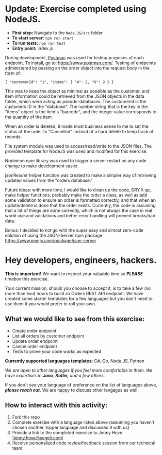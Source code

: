 # Update: Exercise completed using NodeJS.
* **First step:** Navigate to the `Node.JS/src` folder
* **To start server:** `npm run start`
* **To run tests:** `npm run test`
* **Entry point:** index.js

During development, [Postman](https://www.postman.com/) was used for testing purposes of each endpoint. To install, go to: https://www.postman.com/. Testing of endpoints administered by passing an the order object into the request body in the form of:

`
{
    "customerId": "1",
    "items": {
        "4": 2,
        "0": 2
    }
}
`

This was to keep the object as minimal as possible as the customer, and item information could be retrieved from the JSON objects in the data folder, which were acting as pseudo-databases. The customerId is the customers ID in the "database". The number string that is the key in the "items" object is the item's "barcode", and the integer value corresponds to the quantity of the item.

When an order is deleted, it made most business sense to me to set the status of the order to "Cancelled" instead of a hard delete to keep track of records.

File system module was used to access/read/write to the JSON files. The provided template for NodeJS was used and modified for this exercise.

Nodemon npm library was used to trigger a server restart on any code change to make development easier.

jsonReader helper function was created to make a simpler way of retrieving updated values from the "orders database."

Future ideas: with more time, I would like to clean up the code, DRY it up, make helper functions, probably make the order a class, as well as add some validation to ensure an order is formatted correctly, and that when an update/delete is done that the order exists. Currently, the code is assuming that a lot of things are done correctly, which is not always the case in real world use and validations and better error handling will prevent breaks/bad data.

Bonus: I decided to not go with the super easy and almost zero-code solution of using the JSON-Server npm package https://www.npmjs.com/package/json-server

# Hey developers, engineers, hackers. 
**This is important!** We want to respect your valuable time so **_PLEASE_** timebox this exercise.

Your current mission, should you choose to accept it, is to take a few (no more than two) hours to build an Orders REST API endpoint. We have created some starter templates for a few languages but you don't need to use them if you would prefer to roll your own.

## What we would like to see from this exercise:
* Create order endpoint
* List all orders by customer endpoint
* Update order endpoint
* Cancel order endpoint
* Tests to prove your code works as expected

**Currently supported languages templates:** C#, Go, Node.JS, Python

_We are open to other languages if you feel more comfortable in them. We have expertises in **Java**, **Kotlin**, and a few others._

If you don't see your language of preference on the list of languages above, **_please reach out_**. We are happy to discuss other langages as well.

## How to interact with this activity:
1. Fork this repo
2. Complete exercise with a language listed above (assuming you haven't chosen another, hipper language and discussed it with us)
3. Provide a link to the completed exercise to Jenny Hove [jenny.hove@sogeti.com]
4. Receive personalized code review/feedback session from our technical team



